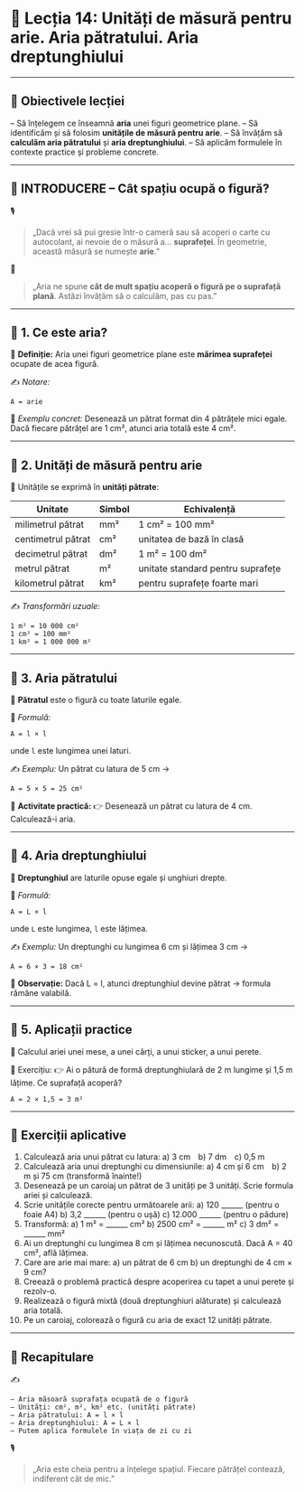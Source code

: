 # 📘 Lecția 14: Unități de măsură pentru arie. Aria pătratului. Aria dreptunghiului

------

## 🎯 Obiectivele lecției

– Să înțelegem ce înseamnă **aria** unei figuri geometrice plane.
 – Să identificăm și să folosim **unitățile de măsură pentru arie**.
 – Să învățăm să **calculăm aria pătratului** și **aria dreptunghiului**.
 – Să aplicăm formulele în contexte practice și probleme concrete.

------

## 🔔 INTRODUCERE – Cât spațiu ocupă o figură?

🎙️

> „Dacă vrei să pui gresie într-o cameră sau să acoperi o carte cu autocolant, ai nevoie de o măsură a… **suprafeței**.
>  În geometrie, această măsură se numește **arie**.”

🧠

> „Aria ne spune **cât de mult spațiu acoperă o figură pe o suprafață plană**. Astăzi învățăm să o calculăm, pas cu pas.”

------

## 🔹 1. Ce este aria?

🎯 **Definiție:**
 Aria unei figuri geometrice plane este **mărimea suprafeței** ocupate de acea figură.

✍️ *Notare:*

```
A = arie
```

📌 *Exemplu concret:*
 Desenează un pătrat format din 4 pătrățele mici egale. Dacă fiecare pătrățel are 1 cm², atunci aria totală este 4 cm².

------

## 🔹 2. Unități de măsură pentru arie

🎯 Unitățile se exprimă în **unități pătrate**:

| Unitate            | Simbol | Echivalență                       |
| ------------------ | ------ | --------------------------------- |
| milimetrul pătrat  | mm²    | 1 cm² = 100 mm²                   |
| centimetrul pătrat | cm²    | unitatea de bază în clasă         |
| decimetrul pătrat  | dm²    | 1 m² = 100 dm²                    |
| metrul pătrat      | m²     | unitate standard pentru suprafețe |
| kilometrul pătrat  | km²    | pentru suprafețe foarte mari      |

✍️ *Transformări uzuale:*

```
1 m² = 10 000 cm²  
1 cm² = 100 mm²  
1 km² = 1 000 000 m²
```

------

## 🔹 3. Aria pătratului

🎯 **Pătratul** este o figură cu toate laturile egale.

📐 *Formulă:*

```
A = l × l
```

unde `l` este lungimea unei laturi.

✍️ *Exemplu:*
 Un pătrat cu latura de 5 cm →

```
A = 5 × 5 = 25 cm²
```

📌 **Activitate practică:**
 👉 Desenează un pătrat cu latura de 4 cm. Calculează-i aria.

------

## 🔹 4. Aria dreptunghiului

🎯 **Dreptunghiul** are laturile opuse egale și unghiuri drepte.

📐 *Formulă:*

```
A = L × l
```

unde `L` este lungimea, `l` este lățimea.

✍️ *Exemplu:*
 Un dreptunghi cu lungimea 6 cm și lățimea 3 cm →

```
A = 6 × 3 = 18 cm²
```

📌 **Observație:**
 Dacă L = l, atunci dreptunghiul devine pătrat → formula rămâne valabilă.

------

## 🔹 5. Aplicații practice

📌 Calculul ariei unei mese, a unei cărți, a unui sticker, a unui perete.

🎯 Exercițiu:
 👉 Ai o pătură de formă dreptunghiulară de 2 m lungime și 1,5 m lățime.
 Ce suprafață acoperă?

```
A = 2 × 1,5 = 3 m²
```

------

## 🧪 Exerciții aplicative

1. Calculează aria unui pătrat cu latura:
    a) 3 cm b) 7 dm c) 0,5 m
2. Calculează aria unui dreptunghi cu dimensiunile:
    a) 4 cm și 6 cm b) 2 m și 75 cm (transformă înainte!)
3. Desenează pe un caroiaj un pătrat de 3 unități pe 3 unități. Scrie formula ariei și calculează.
4. Scrie unitățile corecte pentru următoarele arii:
    a) 120 ______ (pentru o foaie A4)
    b) 3,2 ______ (pentru o ușă)
    c) 12.000 ______ (pentru o pădure)
5. Transformă:
    a) 1 m² = ______ cm²
    b) 2500 cm² = ______ m²
    c) 3 dm² = ______ mm²
6. Ai un dreptunghi cu lungimea 8 cm și lățimea necunoscută. Dacă A = 40 cm², află lățimea.
7. Care are arie mai mare:
    a) un pătrat de 6 cm
    b) un dreptunghi de 4 cm × 9 cm?
8. Creează o problemă practică despre acoperirea cu tapet a unui perete și rezolv-o.
9. Realizează o figură mixtă (două dreptunghiuri alăturate) și calculează aria totală.
10. Pe un caroiaj, colorează o figură cu aria de exact 12 unități pătrate.

------

## 🔁 Recapitulare

✍️

```
– Aria măsoară suprafața ocupată de o figură  
– Unități: cm², m², km² etc. (unități pătrate)  
– Aria pătratului: A = l × l  
– Aria dreptunghiului: A = L × l  
– Putem aplica formulele în viața de zi cu zi
```

🎙️

> „Aria este cheia pentru a înțelege spațiul. Fiecare pătrățel contează, indiferent cât de mic.”

